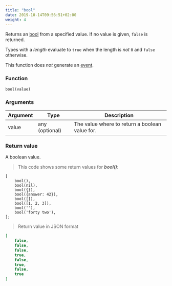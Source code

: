 ```yaml
---
title: "bool"
date: 2019-10-14T09:56:51+02:00
weight: 4
---
```


Returns an [bool](../../data-types/boolean) from a specified value.
If no value is given, `false` is returned.

Types with a *length* evaluate to `true` when the length is *not* `0` and `false` otherwise.

This function does *not* generate an [event](../../events).

### Function
`bool(value)`

### Arguments
Argument | Type | Description
-------- | ---- | -----------
value | any (optional) | The value where to return a boolean value for.

### Return value
A boolean value.

> This code shows some return values for ***bool()***:

```
[
    bool(),
    bool(nil),
    bool({}),
    bool({answer: 42}),
    bool([]),
    bool([1, 2, 3]),
    bool(''),
    bool('forty two'),
];
```

> Return value in JSON format

```json
[
    false,
    false,
    false,
    true,
    false,
    true,
    false,
    true
]
```
